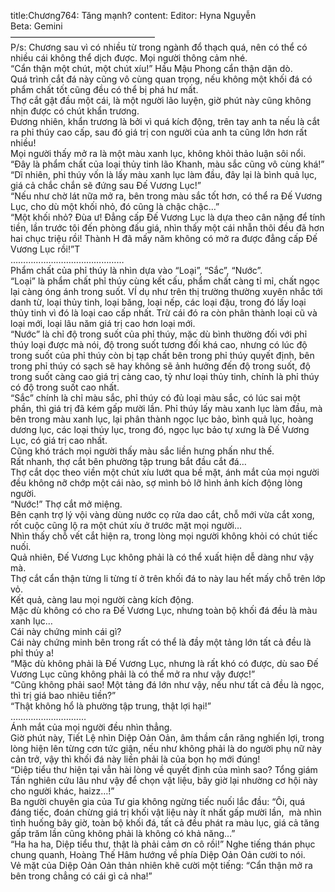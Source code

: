title:Chương764: Tăng mạnh?
content:
Editor: Hyna Nguyễn<br>Beta: Gemini<br>————————————————–<br>P/s: Chương sau vì có nhiều từ trong ngành đổ thạch quá, nên có thể có nhiều cái không thể dịch được. Mọi người thông cảm nhé.<br>“Cẩn thận một chút, một chút xíu!” Hầu Mậu Phong cẩn thận dặn dò.<br>Quá trình cắt đá này cũng vô cùng quan trọng, nếu không một khối đá có phẩm chất tốt cũng đều có thể bị phá hư mất.<br>Thợ cắt gật đầu một cái, là một người lão luyện, giờ phút này cũng không nhịn được có chút khẩn trương.<br>Đương nhiên, khẩn trương là bởi vì quá kích động, trên tay anh ta nếu là cắt ra phỉ thúy cao cấp, sau đó giá trị con người của anh ta cũng lớn hơn rất nhiều!<br>Mọi người thấy mở ra là một màu xanh lục, không khỏi thảo luận sôi nổi.<br>“Đây là phẩm chất của loại thủy tinh lão Khanh, màu sắc cũng vô cùng khá!”<br>“Dĩ nhiên, phỉ thúy vốn là lấy màu xanh lục làm đầu, đây lại là bình quả lục, giá cả chắc chắn sẽ đứng sau Đế Vương Lục!”<br>“Nếu như chờ lát nữa mở ra, bên trong màu sắc tốt hơn, có thể ra Đế Vương Lục, cho dù một khối nhỏ, đó cũng là chậc chậc…”<br>“Một khối nhỏ? Đùa ư! Đẳng cấp Đế Vương Lục là dựa theo cân nặng để tính tiền, lần trước tôi đến phòng đấu giá, nhìn thấy một cái nhẫn thôi đều đã hơn hai chục triệu rồi! Thành H đã mấy năm không có mở ra được đẳng cấp Đế Vương Lục rồi!”T<br>………………………………………<br>Phẩm chất của phỉ thúy là nhìn dựa vào “Loại”, “Sắc”, “Nước”.<br>“Loại” là phẩm chất phỉ thúy cùng kết cấu, phẩm chất càng tỉ mỉ, chất ngọc lại càng óng ánh trong suốt. VÍ dụ như trên thị trường thường xuyên nhắc tới danh từ, loại thủy tinh, loại băng, loại nếp, các loại đậu, trong đó lấy loại thủy tinh vì đó là loại cao cấp nhất. Trừ cái đó ra còn phân thành loại cũ và loại mới, loại lâu năm giá trị cao hơn loại mới.<br>“Nước” là chỉ độ trong suốt của phỉ thúy, mặc dù bình thường đối với phỉ thúy loại được mà nói, độ trong suốt tương đối khá cao, nhưng có lúc độ trong suốt của phỉ thúy còn bị tạp chất bên trong phỉ thúy quyết định, bên trong phỉ thúy có sạch sẽ hay không sẽ ảnh hưởng đến độ trong suốt, độ trong suốt càng cao giá trị càng cao, tỷ như loại thủy tinh, chính là phỉ thúy có độ trong suốt cao nhất.<br>“Sắc” chính là chỉ màu sắc, phỉ thúy có đủ loại màu sắc, có lúc sai một phần, thì giá trị đã kém gấp mười lần. Phỉ thúy lấy màu xanh lục làm đầu, mà bên trong màu xanh lục, lại phân thành ngọc lục bảo, bình quả lục, hoàng dương lục, các loại thúy lục, trong đó, ngọc lục bảo tự xưng là Đế Vương Lục, có giá trị cao nhất.<br>Cũng khó trách mọi người thấy màu sắc liền hưng phấn như thế.<br>Rất nhanh, thợ cắt bên phường tập trung bắt đầu cắt đá…<br>Thợ cắt dọc theo viền một chút xíu lướt qua bề mặt, ánh mắt của mọi người đều không nỡ chớp một cái nào, sợ mình bỏ lỡ hình ảnh kích động lòng người.<br>“Nước!” Thợ cắt mở miệng.<br>Bên cạnh trợ lý vội vàng dùng nước cọ rửa dao cắt, chỗ mới vừa cắt xong, rốt cuộc cũng lộ ra một chút xíu ở trước mặt mọi người…<br>Nhìn thấy chỗ vết cắt hiện ra, trong lòng mọi người không khỏi có chút tiếc nuối.<br>Quả nhiên, Đế Vương Lục không phải là có thể xuất hiện dễ dàng như vậy mà.<br>Thợ cắt cẩn thận từng li từng tí ở trên khối đá to này lau hết mấy chỗ trên lớp vỏ.<br>Kết quả, càng lau mọi người càng kích động.<br>Mặc dù không có cho ra Đế Vương Lục, nhưng toàn bộ khối đá đều là màu xanh lục…<br>Cái này chứng minh cái gì?<br>Cái này chứng minh bên trong rất có thể là đầy một tảng lớn tất cả đều là phỉ thúy a!<br>“Mặc dù không phải là Đế Vương Lục, nhưng là rất khó có được, dù sao Đế Vương Lục cũng không phải là có thể mở ra như vậy được!”<br>“Cũng không phải sao! Một tảng đá lớn như vậy, nếu như tất cả đều là ngọc, thì trị giá bao nhiêu tiền?”<br>“Thật không hổ là phường tập trung, thật lợi hại!”<br>…………………………<br>Ánh mắt của mọi người đều nhìn thẳng.<br>Giờ phút này, Tiết Lệ nhìn Diệp Oản Oản, âm thầm cắn răng nghiến lợi, trong lòng hiện lên từng cơn tức giận, nếu như không phải là do người phụ nữ này cản trở, vậy thì khối đá này liền phải là của bọn họ mới đúng!<br>“Diệp tiểu thư hiện tại vẫn hài lòng về quyết định của mình sao? Tổng giám Tần nghiên cứu lâu như vậy để chọn vật liệu, bây giờ lại nhường cơ hội này cho người khác, haizz…!”<br>Ba người chuyên gia của Tư gia không ngừng tiếc nuối lắc đầu: “Ôi, quá đáng tiếc, đoán chừng giá trị khối vật liệu này ít nhất gấp mười lần,  mà nhìn tình huống bây giờ, toàn bộ khối đá, tất cả đều phát ra màu lục, giá cả tăng gấp trăm lần cũng không phải là không có khả năng…”<br>“Ha ha ha, Diệp tiểu thư, thật là phải cảm ơn cô rồi!” Nghe tiếng thán phục chung quanh, Hoàng Thế Hâm hướng về phía Diệp Oản Oản cười to nói.<br>Vẻ mặt của Diệp Oản Oản thản nhiên khẽ cười một tiếng: “Cẩn thận mở ra bên trong chẳng có cái gì cả nha!”